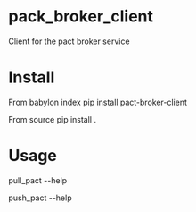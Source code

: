 # pack_broker_client
Client for the pact broker service


# Install 
From babylon index
pip install pact-broker-client

From source
pip install .

# Usage 
pull_pact --help

push_pact --help

